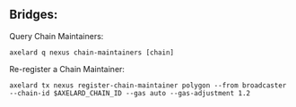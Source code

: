 ## Bridges:

Query Chain Maintainers:

```shell
axelard q nexus chain-maintainers [chain]
```

Re-register a Chain Maintainer:

```shell
axelard tx nexus register-chain-maintainer polygon --from broadcaster --chain-id $AXELARD_CHAIN_ID --gas auto --gas-adjustment 1.2
```

<br>
